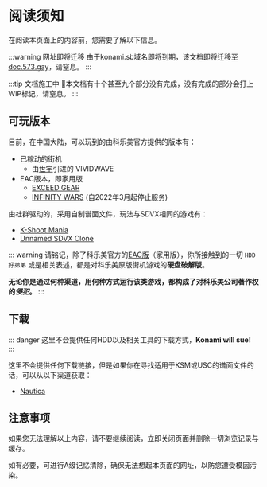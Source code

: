 # 阅读须知

在阅读本页面上的内容前，您需要了解以下信息。

:::warning 网址即将迁移
由于konami.sb域名即将到期，该文档即将迁移至[doc.573.gay](https://doc.573.gay/)，请窒息。
:::

:::tip 文档施工中
:construction:本文档有十个甚至九个部分没有完成，没有完成的部分会打上WIP标记，请窒息。
:::

## 可玩版本

目前，在中国大陆，可以玩到的由科乐美官方提供的版本有：
+ 已稼动的街机
  + 由[世宇](https://www.zs-shiyu.com/)引进的 VIVIDWAVE
+ EAC版本，即家用版
  + [EXCEED GEAR](https://p.eagate.573.jp/game/eacsdvx/vi/)
  + [INFINITY WARS](https://p.eagate.573.jp/game/eacsdvx/iii/) (自2022年3月起停止服务)

由社群驱动的，采用自制谱面文件，玩法与SDVX相同的游戏有：
+ [K-Shoot Mania](https://www.kshootmania.com/en/)
+ [Unnamed SDVX Clone](https://github.com/Drewol/unnamed-sdvx-clone)

::: warning
请铭记，除了科乐美官方的[EAC版](https://p.eagate.573.jp/game/eacsdvx/vi/)（家用版），你所接触到的一切 `HDD` `好弟弟` 或是相关表述，都是对科乐美原版街机游戏的**硬盘破解版**。

**无论你是通过何种渠道，用何种方式运行该类游戏，都构成了对科乐美公司著作权的*侵犯*。**
:::

## 下载

::: danger
这里不会提供任何HDD以及相关工具的下载方式，**Konami will sue!**
:::

这里不会提供任何下载链接，但是如果你在寻找适用于KSM或USC的谱面文件的话，可以从以下渠道获取：
+ [Nautica](https://ksm.dev/)

## 注意事项

如果您无法理解以上内容，请不要继续阅读，立即关闭页面并删除一切浏览记录与缓存。

如有必要，可进行A级记忆清除，确保无法想起本页面的网址，以防您遭受模因污染。